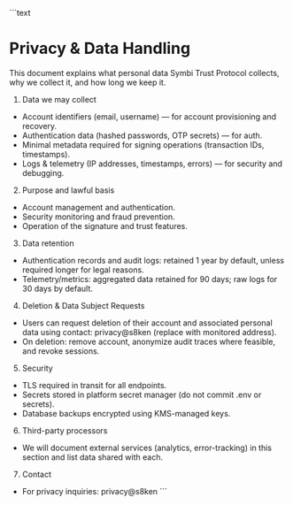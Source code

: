 \`\`\`text
# Privacy & Data Handling

This document explains what personal data Symbi Trust Protocol collects, why we collect it, and how long we keep it.

1) Data we may collect
- Account identifiers (email, username) — for account provisioning and recovery.
- Authentication data (hashed passwords, OTP secrets) — for auth.
- Minimal metadata required for signing operations (transaction IDs, timestamps).
- Logs & telemetry (IP addresses, timestamps, errors) — for security and debugging.

2) Purpose and lawful basis
- Account management and authentication.
- Security monitoring and fraud prevention.
- Operation of the signature and trust features.

3) Data retention
- Authentication records and audit logs: retained 1 year by default, unless required longer for legal reasons.
- Telemetry/metrics: aggregated data retained for 90 days; raw logs for 30 days by default.

4) Deletion & Data Subject Requests
- Users can request deletion of their account and associated personal data using contact: privacy@s8ken (replace with monitored address).
- On deletion: remove account, anonymize audit traces where feasible, and revoke sessions.

5) Security
- TLS required in transit for all endpoints.
- Secrets stored in platform secret manager (do not commit .env or secrets).
- Database backups encrypted using KMS-managed keys.

6) Third-party processors
- We will document external services (analytics, error-tracking) in this section and list data shared with each.

7) Contact
- For privacy inquiries: privacy@s8ken
\`\`\`
